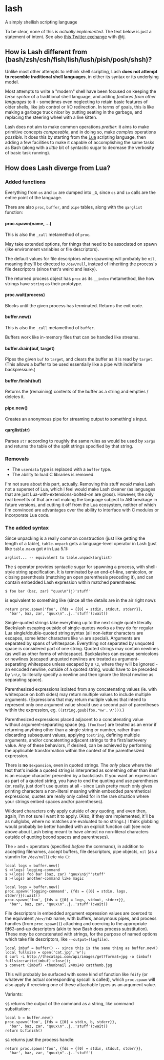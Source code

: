 # lash

A simply shellish scripting language

To be clear, none of this is *actually implemented*. The text below is just a statement of intent. See also [this Twitter exchange](https://twitter.com/stuartpb/status/733156374830415877) with @tj.

## How is Lash different from (bash/zsh/csh/fish/lish/lush/pish/posh/shsh)?

Unlike most other attempts to rethink shell scripting, Lash **does not attempt to resemble traditional shell languages**, in either its syntax or its underlying model.

Most attempts to write a "modern" shell have been focused on keeping the *terse syntax* of a traditional shell language, and adding *features from other languages* to it - sometimes even neglecting to retain basic features of older shells, like job control or I/O redirection. In terms of goals, this is like making a garbage truck nicer by putting seating in the garbage, and replacing the steering wheel with a live kitten.

Lash does not aim to make common operations *prettier*: it aims to make primitive concepts *composable*, and in doing so, make *complex* operations *possible*. It does this by starting from the [Lua][] scripting language, then adding a few facilities to make it capable of accomplishing the same tasks as Bash (along with a *little* bit of syntactic sugar to decrease the verbosity of basic task running).

[Lua]: https://www.lua.org

## How does Lash diverge from Lua?

### Added functions

Everything from `os` and `io` are dumped into `_G`, since `os` and `io` calls are the entire point of the language.

There are also `proc`, `buffer`, and `pipe` tables,  along with the `qarglist` function:

#### proc.spawn(name, ...)

This is also the `_call` metamethod of `proc`.

May take extended options, for things that need to be associated on spawn (like environment variables or file descriptors).

The default values for file descriptors when spawning will probably be `nil`, meaning they'll be directed to `/dev/null`, instead of inheriting the process's file descriptors (since that's weird and leaky).

The returned process object has `proc` as its `__index` metamethod, like how strings have `string` as their prototype.

#### proc.wait(process)

Blocks until the given process has terminated. Returns the exit code.

#### buffer.new()

This is also the `_call` metamethod of `buffer`.

Buffers work like in-memory files that can be handled like streams.

#### buffer.drain(buf, target)

Pipes the given `buf` to `target`, and clears the buffer as it is read by `target`. (This allows a buffer to be used essentially like a pipe with indefinite backpressure.)

#### buffer.finish(buf)

Returns the (remaining) contents of the buffer as a string and empties / deletes it.

#### pipe.new()

Creates an anonymous pipe for streaming output to something's input.

#### qarglist(str)

Parses `str` according to roughly the same rules as would be used by `xargs` and returns the table of the split strings specified by that string.

### Removals

- The `userdata` type is replaced with a `buffer` type.
- The ability to load C libraries is removed.

I'm not sure about this part, actually. Removing this stuff *would* make Lash not a superset of Lua, which I feel would make Lash cleaner (as languages that are just Lua-with-extensions-bolted-on are gross). However, the only real benefits of that are not making the language subject to ABI breakage in future versions, and cutting it off from the Lua ecosystem, neither of which I'm convinced are advantages over the ability to interface with C modules or incorporate Lua code.

### The added syntax

Since unpacking is a really common construction (just like getting the length of a table), `table.unpack` gets a language-level operator in Lash (just like `table.maxn` got `#` in Lua 5.1):

```
arglist... -- equivalent to table.unpack(arglist)
```

The `$` operator provides syntactic sugar for spawning a process, with shell-style string specification. It is terminated by an end-of-line, semicolon, or closing parenthesis (matching an open parenthesis preceding it), and can contain embedded Lash expression within matched parentheses:

```
$ foo bar (baz, zar) "quux\n"(j)'stuff'
```

is equivalent to something like (since all the details are in the air right now):

```
return proc.spawn('foo', {fds = {[0] = stdin, stdout, stderr}},
  'bar', baz, zar, "quux\n"..j..'stuff'):wait()
```

Single-quoted strings take everything up to the next single quote literally. Backslash escaping outside of single-quotes works as they do for regular Lua single/double-quoted string syntax (all non-letter characters are escapes, some letter characters like `\n` are special). Arguments are separated by spans of whitespace. Everything not separated by unquoted space is considered part of one string. Quoted strings may contain newlines (as well as other forms of whitespace). Backslashes can escape semicolons or newlines (escaped unquoted newlines are treated as argument-separating whitespace unless escaped by a `\z`, where they will be ignored - an encoded newline, outside of a quoted string, would have to be preceded by `\n\z`, to literally specify a newline and then ignore the literal newline as separating space).

Parenthesized expressions isolated from any concatenating values (ie. with whitespace on both sides) may return multiple values to include multiple arguments. (Expressions that may return multiple values that intend to represent only one argument value should use a second pair of parentheses within the expression, eg. `((string.gsub(foo,'%w','A')))`.) 

Parenthesized expressions placed adjacent to a concatenating value without argument-separating space (eg. `(foo)bar`) are treated as an error if returning anything other than a single string or number, rather than discarding subsequent values, applying `tostring`, defining multiple arguments, and/or concatenting adjacent strings to the first/last/every value. Any of these behaviors, if desired, can be achieved by performing the applicable transformation within the context of the parenthesized expression.

There is **no** `$expansion`, even in quoted strings. The *only* place where the text that's inside a quoted string is interpreted as something other than itself is an escape character preceded by a backslash. If you want an expression as part of a quoted string, you have to end the quoting and use parentheses (or, really, just don't use quotes at all - since Lash pretty much only gives printing characters a non-literal meaning within embedded parenthetical expressions, quotes are really only called for in the rare situation where your strings embed spaces and/or parentheses).

Wildcard characters only apply outside of *any* quoting, and even then, again, I'm not sure I want it to apply. (Also, if they *are* implemented, it'll be as nullglobs, where no matches are evaluated to no strings.) I think globbing would probably be better handled with an explicit function call (see note above about Lash being meant to have almost no non-literal characters outside of quoting beond spaces and parentheses).

The `>` and `<` operators (specified *before* the command), in addition to accepting filenames, accept buffers, file descriptors, pipe objects, `nil` (as a standin for `/dev/null`) etc via `()`:

```
local logs = buffer.new()
$ <(logs) logging-command
$ >(logs) foo bar (baz, zar) "quux\n$j"'stuff'
$ >(logs) another-command like magic
```

```
local logs = buffer.new()
proc.spawn('logging-command', {fds = {[0] = stdin, logs, stderr}}):wait()
proc.spawn('foo', {fds = {[0] = logs, stdout, stderr}},
  'bar', baz, zar, "quux\n"..j..'stuff'):wait()
```

File descriptors in embedded argument expression values are coerced to the equivalent `/dev/fdX` name, with buffers, anonymous pipes, and process handles (from `proc.spawn()`) attaching and coercing to the appropriate fd63-and-up descriptors (akin to how Bash does process substitution). These *may* be concatenated with strings, for the purpose of named options which take file descriptors, like `--output=(logfile)`.

```
local imbuf = buffer() -- since this is the same thing as buffer.new()
local fullsize = open('cat.jpg','w');
$ curl -L http://thecatapi.com/api/images/get?format=jpg -o (imbuf)
fullsize:write(imbuf):close();
$ convert (imbuf) -thumbnail 240x240 catthumb.jpg
```

This will probably be surfaced with some kind of function like `fdify` (or whatever the actual corresponding syscall is called), which `proc.spawn` will also apply if receiving one of these attachable types as an argument value.

Variants:

`$$` returns the output of the command as a string, like command substitution:

```
local b = buffer.new()
proc.spawn('foo', {fds = {[0] = stdin, b, stderr}},
  'bar', baz, zar, "quux\n"..j..'stuff'):wait()
return b:finish()
```

`$&` returns just the process handle:

```
return proc.spawn('foo', {fds = {[0] = stdin, stdout, stderr}},
  'bar', baz, zar, "quux\n"..j..'stuff')
```
